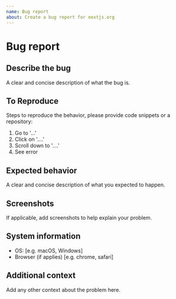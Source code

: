 ```yaml
---
name: Bug report
about: Create a bug report for nextjs.org
---
```


# Bug report

## Describe the bug

A clear and concise description of what the bug is.

## To Reproduce

Steps to reproduce the behavior, please provide code snippets or a repository:
1. Go to '...'
2. Click on '....'
3. Scroll down to '....'
4. See error

## Expected behavior
A clear and concise description of what you expected to happen.

## Screenshots
If applicable, add screenshots to help explain your problem.

## System information
- OS: [e.g. macOS, Windows]
- Browser (if applies) [e.g. chrome, safari]

## Additional context
Add any other context about the problem here.
